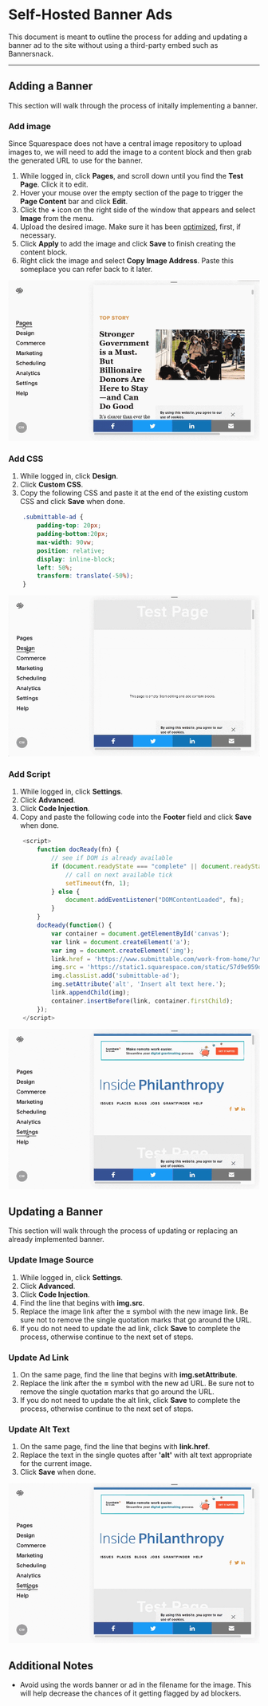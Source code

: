 # Self-Hosted Banner Ads

This document is meant to outline the process for adding and updating a banner ad to the site without using a third-party embed such as Bannersnack.  
* * *

## Adding a Banner

This section will walk through the process of initally implementing a banner.

### Add image

Since Squarespace does not have a central image repository to upload images to, we will need to add the image to a content block and then grab the generated URL to use for the banner.

1. While logged in, click **Pages**, and scroll down until you find the **Test Page**. Click it to edit.
2. Hover your mouse over the empty section of the page to trigger the **Page Content** bar and click **Edit**.
3. Click the **+** icon on the right side of the window that appears and select **Image** from the menu.
4. Upload the desired image. Make sure it has been [optimized](https://github.com/camcreates/imageoptim-use/blob/master/imageoptim-process.md), first, if necessary.
5. Click **Apply** to add the image and click **Save** to finish creating the content block.
6. Right click the image and select **Copy Image Address**. Paste this someplace you can refer back to it later.

![Process for adding a source image][add-img]

[add-img]: img/banner-process-add-img.gif "Adding an image"

### Add CSS

1. While logged in, click **Design**.
2. Click **Custom CSS**.
3. Copy the following CSS and paste it at the end of the existing custom CSS and click **Save** when done.

```css
    .submittable-ad {
        padding-top: 20px;
        padding-bottom:20px;
        max-width: 90vw;
        position: relative;
        display: inline-block;
        left: 50%;
        transform: translate(-50%);
    }
```

![Process for adding custom CSS][add-css]

[add-css]: img/banner-process-add-css.gif "Adding custom CSS"

### Add Script

1. While logged in, click **Settings**.
2. Click **Advanced**.
3. Click **Code Injection**.
4. Copy and paste the following code into the **Footer** field and click **Save** when done.

```javascript
    <script>
        function docReady(fn) {
            // see if DOM is already available
            if (document.readyState === "complete" || document.readyState === "interactive") {
                // call on next available tick
                setTimeout(fn, 1);
            } else {
                document.addEventListener("DOMContentLoaded", fn);
            }
        }
        docReady(function() {
            var container = document.getElementById('canvas');
            var link = document.createElement('a');
            var img = document.createElement('img');
            link.href = 'https://www.submittable.com/work-from-home/?utm_campaign=grants&utm_medium=ppc&utm_source=insidephilanthropy&utm_type=display&utm_content=bannerad&utm_adgrp=april';
            img.src = 'https://static1.squarespace.com/static/57d9e959d482e972e8434364/t/5ea122363b46f95d976a0bb1/1587618359108/sbmtbl.png';
            img.classList.add('submittable-ad');
            img.setAttribute('alt', 'Insert alt text here.');
            link.appendChild(img);
            container.insertBefore(link, container.firstChild);
        });
    </script>
```

![Process for adding custom JS][add-js]

[add-js]: img/banner-process-add-js.gif "Add custom JS"

## Updating a Banner

This section will walk through the process of updating or replacing an already implemented banner.

### Update Image Source

1. While logged in, click **Settings**.
2. Click **Advanced**.
3. Click **Code Injection**.
4. Find the line that begins with **img.src**.
5. Replace the image link after the **=** symbol with the new image link. Be sure not to remove the single quotation marks that go around the URL.
6. If you do not need to update the ad link, click **Save** to complete the process, otherwise continue to the next set of steps.

### Update Ad Link

1. On the same page, find the line that begins with **img.setAttribute**.
2. Replace the link after the **=** symbol with the new ad URL. Be sure not to remove the single quotation marks that go around the URL.
3. If you do not need to update the alt link, click **Save** to complete the process, otherwise continue to the next set of steps.

### Update Alt Text

1. On the same page, find the line that begins with **link.href**.
2. Replace the text in the single quotes after **'alt'** with alt text appropriate for the current image.
3. Click **Save** when done.

![Process for updating banner links][update-links]

[update-links]: img/update-links.gif "Update links"

## Additional Notes

* Avoid using the words banner or ad in the filename for the image. This will help decrease the chances of it getting flagged by ad blockers.
